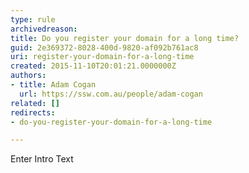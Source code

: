 ```yaml
---
type: rule
archivedreason: 
title: Do you register your domain for a long time?
guid: 2e369372-8028-400d-9820-af092b761ac8
uri: register-your-domain-for-a-long-time
created: 2015-11-10T20:01:21.0000000Z
authors:
- title: Adam Cogan
  url: https://ssw.com.au/people/adam-cogan
related: []
redirects:
- do-you-register-your-domain-for-a-long-time

---
```



Enter Intro Text
<br><excerpt class='endintro'></excerpt><br>



